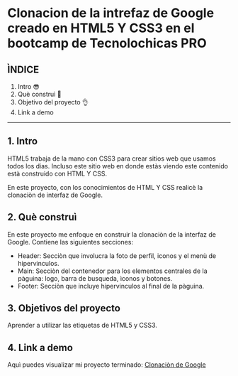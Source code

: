 # Clonacion de la intrefaz de Google creado en HTML5 Y CSS3 en el bootcamp de Tecnolochicas PRO


## ÌNDICE

1. Intro 😎
2. Què construì 🙌
3. Objetivo del proyecto 👌
4. Link a demo

****

## 1. Intro
HTML5 trabaja de la mano con CSS3 para crear sitios web que usamos todos los dias. Incluso este sitio web en donde estàs viendo este contenido està construido con HTML Y CSS.

En este proyecto, con los conocimientos de HTML Y CSS realicè la clonaciòn de interfaz de Google.

## 2. Què construì
En este proyecto me enfoque en construir la clonaciòn de la interfaz de Google.
Contiene las siguientes secciones:

* Header: Secciòn que involucra la foto de perfil, iconos y el menù de hipervinculos.
* Main: Secciòn del contenedor para los elementos centrales de la pàguina: logo, barra de busqueda, ìconos y botones.
* Footer: Secciòn que incluye hipervinculos al final de la pàguina.

## 3. Objetivos del proyecto
Aprender a utilizar las etiquetas de HTML5 y CSS3.

## 4. Link a demo
Aquì puedes visualizar mi proyecto terminado: [Clonaciòn de Google](#)
